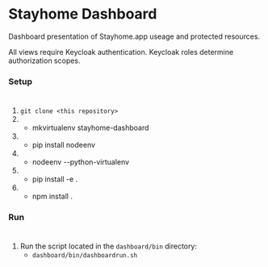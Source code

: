 # Stayhome Dashboard

Dashboard presentation of Stayhome.app useage and protected resources.

All views require Keycloak authentication.  Keycloak roles determine authorization scopes.

### Setup
#
1) `git clone <this repository>`
2) * mkvirtualenv stayhome-dashboard
3) * pip install nodeenv
4) * nodeenv --python-virtualenv
5) * pip install -e .
6) * npm install .

### Run
#
1) Run the script located in the `dashboard/bin` directory:
   * `dashboard/bin/dashboardrun.sh`

